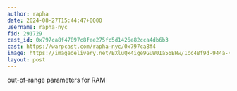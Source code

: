 ```yaml
---
author: rapha
date: 2024-08-27T15:44:47+0000
username: rapha-nyc
fid: 291729
cast_id: 0x797ca8f47897c8fee275fc5d1426e82cca4db6b3
cast: https://warpcast.com/rapha-nyc/0x797ca8f4
image: https://imagedelivery.net/BXluQx4ige9GuW0Ia56BHw/1cc48f9d-944a-41f3-3e24-e68942aee000/original
layout: post
---
```

out-of-range parameters for RAM  

<img src='https://imagedelivery.net/BXluQx4ige9GuW0Ia56BHw/1cc48f9d-944a-41f3-3e24-e68942aee000/original' alt='' referrerpolicy='no-referrer'/>